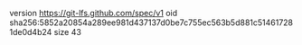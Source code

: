 version https://git-lfs.github.com/spec/v1
oid sha256:5852a20854a289ee981d437137d0be7c755ec563b5d881c514617281de0d4b24
size 43
